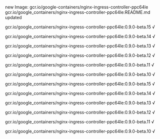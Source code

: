 new Image: gcr.io/google-containers/nginx-ingress-controller-ppc64le
gcr.io/google_containers/nginx-ingress-controller-ppc64le:README.md updated 

gcr.io/google_containers/nginx-ingress-controller-ppc64le:0.9.0-beta.15 √

gcr.io/google_containers/nginx-ingress-controller-ppc64le:0.9.0-beta.14 √

gcr.io/google_containers/nginx-ingress-controller-ppc64le:0.9.0-beta.13 √

gcr.io/google_containers/nginx-ingress-controller-ppc64le:0.9.0-beta.12 √

gcr.io/google_containers/nginx-ingress-controller-ppc64le:0.9.0-beta.11 √

gcr.io/google_containers/nginx-ingress-controller-ppc64le:0.9.0-beta.10 √

gcr.io/google_containers/nginx-ingress-controller-ppc64le:0.9.0-beta.15 √

gcr.io/google_containers/nginx-ingress-controller-ppc64le:0.9.0-beta.14 √

gcr.io/google_containers/nginx-ingress-controller-ppc64le:0.9.0-beta.13 √

gcr.io/google_containers/nginx-ingress-controller-ppc64le:0.9.0-beta.12 √

gcr.io/google_containers/nginx-ingress-controller-ppc64le:0.9.0-beta.11 √

gcr.io/google_containers/nginx-ingress-controller-ppc64le:0.9.0-beta.10 √

